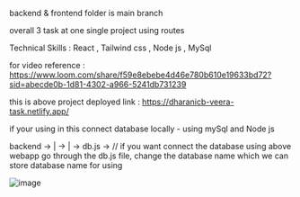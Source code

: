 backend & frontend folder is main branch

overall 3 task at one single project using routes

Technical Skills : React , Tailwind css , Node js , MySql

for video reference : https://www.loom.com/share/f59e8ebebe4d46e780b610e19633bd72?sid=abecde0b-1d81-4302-a966-5241db731239

this is above project deployed link : https://dharanicb-veera-task.netlify.app/

if your using in this connect database locally - using mySql and Node js 

backend -> 
        | -> 
        | -> db.js -> // if you want connect the database using above webapp go through the db.js file, change the database name which we can store database name for using  

![image](https://github.com/dharanicb98/veera_task_dharanicb/assets/166556890/d4c92422-358a-40c3-9776-75f855595b77)

